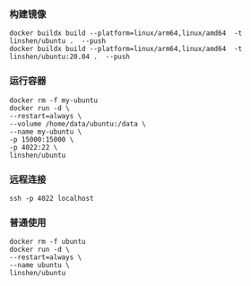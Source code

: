 ### 构建镜像
```shell
docker buildx build --platform=linux/arm64,linux/amd64  -t linshen/ubuntu .  --push
docker buildx build --platform=linux/arm64,linux/amd64  -t linshen/ubuntu:20.04 .  --push
```
### 运行容器
```shell
docker rm -f my-ubuntu
docker run -d \
--restart=always \
--volume /home/data/ubuntu:/data \
--name my-ubuntu \
-p 15000:15000 \
-p 4022:22 \
linshen/ubuntu
```
### 远程连接
```shell
ssh -p 4022 localhost
```

### 普通使用
```shell
docker rm -f ubuntu
docker run -d \
--restart=always \
--name ubuntu \
linshen/ubuntu

```